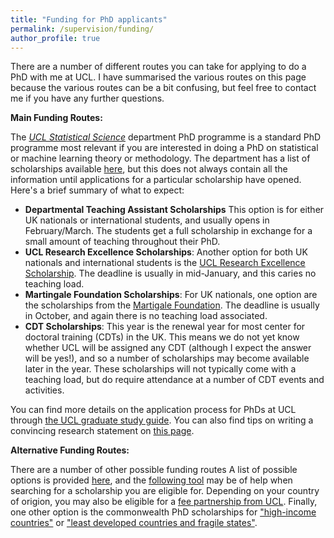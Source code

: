 ```yaml
---
title: "Funding for PhD applicants"
permalink: /supervision/funding/
author_profile: true
---
```


There are a number of different routes you can take for applying to do a PhD with me at UCL. I have summarised the various routes on this page because the various routes can be a bit confusing, but feel free to contact me if you have any further questions. 

**Main Funding Routes:**  

The [*UCL Statistical Science*](https://www.ucl.ac.uk/statistics/prospective-postgraduates/phd) department PhD programme is a standard PhD programme most relevant if you are interested in doing a PhD on statistical or machine learning theory or methodology. The department has a list of scholarships available [here](https://www.ucl.ac.uk/statistics/prospective-postgraduates/studentships), but this does not always contain all the information until applications for a particular scholarship have opened. Here's a brief summary of what to expect:

* **Departmental Teaching Assistant Scholarships** This option is for either UK nationals or international students, and usually opens in February/March. The students get a full scholarship in exchange for a small amount of teaching throughout their PhD.
* **UCL Research Excellence Scholarships**: Another option for both UK nationals and international students is the [UCL Research Excellence Scholarship](https://www.ucl.ac.uk/scholarships/research-excellence-scholarship). The deadline is usually in mid-January, and this caries no teaching load.
* **Martingale Foundation Scholarships**: For UK nationals, one option are the scholarships from the [Martigale Foundation](https://martingale.foundation). The deadline is usually in October, and again there is no teaching load associated.
* **CDT Scholarships**: This year is the renewal year for most center for doctoral training (CDTs) in the UK. This means we do not yet know whether UCL will be assigned any CDT (although I expect the answer will be yes!), and so a number of scholarships may become available later in the year. These scholarships will not typically come with a teaching load, but do require attendance at a number of CDT events and activities.

You can find more details on the application process for PhDs at UCL through [the UCL graduate study guide](https://www.ucl.ac.uk/prospective-students/graduate/applying-graduate-study/what-you-need-complete-application). You can also find tips on writing a convincing research statement on [this page](https://www.ucl.ac.uk/prospective-students/graduate/sites/prospective-students_graduate/files/potential-supervisor.pdf).

**Alternative Funding Routes:**  

There are a number of other possible funding routes A list of possible options is provided [here](https://www.ucl.ac.uk/scholarships/funding-students-postgraduate-research-courses#charities), and the [following tool](https://www.ucl.ac.uk/scholarships/scholarships-finder) may be of help when searching for a scholarship you are eligible for. Depending on your country of origion, you may also be eligible for a [fee partnership from UCL](https://www.ucl.ac.uk/scholarships/fee-partnerships). Finally, one other option is the commonwealth PhD scholarships for ["high-income countries"](http://cscuk.dfid.gov.uk/apply/phd-scholarships-high-income-countries/) or ["least developed countries and fragile states"](http://cscuk.dfid.gov.uk/apply/phd-scholarships-least-developed-countries-and-fragile-states/).

